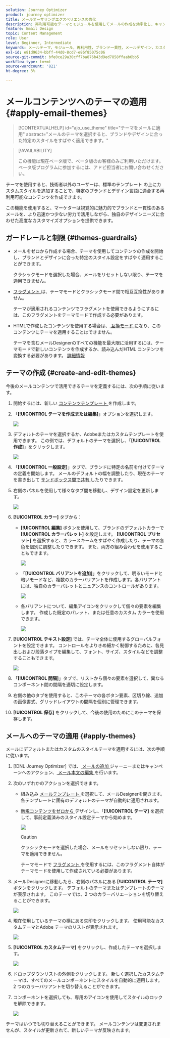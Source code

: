 ```yaml
---
solution: Journey Optimizer
product: journey optimizer
title: メールオーサリングエクスペリエンスの強化
description: 再利用可能なテーマとモジュールを使用してメールの作成を効率化し、キャンペーンでデザインの一貫性と効率を確保する方法を説明します。
feature: Email Design
topic: Content Management
role: User
level: Beginner, Intermediate
keywords: メールテーマ，モジュール，再利用性，ブランド一貫性，メールデザイン，カスタム CSS, モバイルの最適化
exl-id: e81d9634-bbff-44d0-8cd7-e86f85075c06
source-git-commit: bfe0ce29a30cff7ba876b43d9ed7858ffaab6bb5
workflow-type: tm+mt
source-wordcount: '821'
ht-degree: 3%

---
```


# メールコンテンツへのテーマの適用 {#apply-email-themes}

>[!CONTEXTUALHELP]
>id="ajo_use_theme"
>title="テーマをメールに適用"
>abstract="メールのテーマを選択すると、ブランドやデザインに合った特定のスタイルをすばやく適用できます。"

<!--This documentation provides a comprehensive guide to using themes to streamline your email creation process. With the ability to define reusable themes and leverage pre-designed modules, marketers can create professional, brand-aligned emails faster and with less effort.-->

>[!AVAILABILITY]
>
>この機能は現在ベータ版で、ベータ版のお客様のみご利用いただけます。ベータ版プログラムに参加するには、アドビ担当者にお問い合わせください。

テーマを使用すると、技術者以外のユーザーは、標準のテンプレート <!-- to achieve brand specific results--> の上にカスタムスタイルを追加することで、特定のブランドとデザイン言語に適合する再利用可能なコンテンツを作成できます。

この機能を使用すると、マーケターは視覚的に魅力的でブランドと一貫性のあるメールを、より迅速かつ少ない労力で活用しながら、独自のデザインニーズに合わせた高度なカスタマイズオプションを提供できます。

<!--What is the Enhanced Email Authoring Experience?

This feature introduces two key components to simplify and enhance email creation:

* **Theme Management System**: A centralized system for creating, customizing, and applying reusable themes to emails. Themes ensure consistent styling across campaigns and eliminate the need for repetitive manual styling.

* **Modules**: Pre-designed, reusable content blocks that abstract common email elements (e.g., titles, descriptions, images, and links). Modules are built using customizable low-level components, offering flexibility while maintaining design standards.

Key Benefits:

- **Consistency**: Ensure all emails align with your brand's design guidelines.
- **Efficiency**: Save time by reusing themes and modules across campaigns.
- **Customization**: Add custom CSS and mobile-specific styles for advanced designs.
- **Scalability**: Eliminate repetitive styling tasks, enabling faster email creation.-->

## ガードレールと制限 {#themes-guardrails}

* メールをゼロから作成する場合、テーマを使用してコンテンツの作成を開始し、ブランドとデザインに合った特定のスタイル設定をすばやく適用することができます。

  クラシックモードを選択した場合、メールをリセットしない限り、テーマを適用できません。

* [ フラグメント ](../content-management/fragments.md) は、テーマモードとクラシックモード間で相互互換性がありません。

  テーマが適用されるコンテンツでフラグメントを使用できるようにするには、このフラグメントをテーマモードで作成する必要があります。

* HTMLで作成したコンテンツを使用する場合は、[ 互換モード ](existing-content.md) になり、このコンテンツにテーマを適用することはできません。

  テーマを含むメールDesignerのすべての機能を最大限に活用するには、テーマモードで新しいコンテンツを作成するか、読み込んだHTML コンテンツを変換する必要があります。 [詳細情報](existing-content.md)

<!--If using a content created in Classic mode or HTML, you cannot apply themes to this content. You must create a new content in Theme mode.

If you apply a theme to a content using a [fragment](../content-management/fragments.md) created in Classic mode, the rendering may not be optimal.-->

## テーマの作成 {#create-and-edit-themes}

今後のメールコンテンツで活用できるテーマを定義するには、次の手順に従います。

1. 開始するには、新しい [ コンテンツテンプレート ](../content-management/create-content-templates.md) を作成します。

1. 「**[!UICONTROL テーマを作成または編集]**」オプションを選択します。

   ![](assets/theme-create.png)

1. デフォルトのテーマを選択するか、Adobeまたはカスタムテンプレートを使用できます。 この例では、デフォルトのテーマを選択し、「**[!UICONTROL 作成]**」をクリックします。

   ![](assets/theme-select.png)

1. 「**[!UICONTROL 一般設定]**」タブで、ブランドに特定の名前を付けてテーマの定義を開始します。 メールのデフォルトの幅を調整したり、現在のテーマを書き出して [ サンドボックス間で共有 ](../configuration/copy-objects-to-sandbox.md) したりできます。

   <!--![](assets/theme-general-settings.png)-->

1. 右側のパネルを使用して様々なタブ間を移動し、デザイン設定を更新します。

   ![](assets/theme-right-pane.png)

1. **[!UICONTROL カラー]** タブから：

   * **[!UICONTROL 編集]** ボタンを使用して、ブランドのデフォルトカラーで **[!UICONTROL カラーパレット]** を設定します。 **[!UICONTROL プリセット]** を選択すると、カラースキームをすばやく作成したり、テーマの各色を個別に調整したりできます。 また、両方の組み合わせを使用することもできます。

     ![](assets/theme-colors.gif)

   * 「**[!UICONTROL バリアントを追加]**」をクリックして、明るいモードと暗いモードなど、複数のカラーバリアントを作成します。各バリアントには、独自のカラーパレットとニュアンスのコントロールがあります。

     ![](assets/theme-colors-variant.png)

   * 各バリアントについて、編集アイコンをクリックして個々の要素を編集します。 作成した既定のパレット、または任意のカスタム カラーを使用できます。

     ![](assets/theme-colors-edit-variant.gif)

1. **[!UICONTROL テキスト設定]** では、テーマ全体に使用するグローバルフォントを設定できます。 コントロールをよりきめ細かく制御するために、各見出しおよび段落タイプを編集して、フォント、サイズ、スタイルなどを調整することもできます。

   ![](assets/theme-text.png)

1. 「**[!UICONTROL 間隔]**」タブで、リストから個々の要素を選択して、異なるコンポーネント間の間隔を適切に設定します。

   <!--![](assets/theme-spacing.png)-->

1. 右側の他のタブを使用すると、このテーマの各ボタン要素、区切り線、追加の画像書式、グリッドレイアウトの間隔を個別に管理できます。

   <!--![](assets/theme-buttons.png)-->

1. **[!UICONTROL 保存]** をクリックして、今後の使用のためにこのテーマを保存します。

## メールへのテーマの適用 {#apply-themes}

メールにデフォルトまたはカスタムのスタイルテーマを適用するには、次の手順に従います。

1. [!DNL Journey Optimizer] では、[ メールの追加 ](create-email.md) ジャーニーまたはキャンペーンへのアクション、[ メール本文の編集 ](get-started-email-design.md#key-steps) を行います。

1. 次のいずれかのアクションを選択できます。

   * 組み込み [ メールテンプレート ](use-email-templates.md) を選択して、メールDesignerを開きます。 各テンプレートに固有のデフォルトのテーマが自動的に適用されます。

   * [ 新規コンテンツをゼロから ](content-from-scratch.md) デザインし、「**[!UICONTROL テーマ]** を選択して、事前定義済みのスタイル設定テーマから始めます。

     ![](assets/theme-from-scratch.png)

     >[!CAUTION]
     >
     >クラシックモードを選択した場合、メールをリセットしない限り、テーマを適用できません。
     >
     >テーマモードで [ フラグメント ](../content-management/fragments.md) を使用するには、このフラグメント自体がテーマモードを使用して作成されている必要があります。

1. メールDesignerに移動したら、右側のパネルにある **[!UICONTROL テーマ]** ボタンをクリックします。 デフォルトのテーマまたはテンプレートのテーマが表示されます。 このテーマでは、2 つのカラーバリエーションを切り替えることができます。

   ![](assets/theme-default-hero.png)

1. 現在使用しているテーマの横にある矢印をクリックします。 使用可能なカスタムテーマとAdobe テーマのリストが表示されます。

   ![](assets/theme-hero-change.png)

1. **[!UICONTROL カスタムテーマ]** をクリックし、作成したテーマを選択します。

   ![](assets/theme-select-custom.png)

1. ドロップダウンリストの外側をクリックします。 新しく選択したカスタムテーマは、すべてのメールコンポーネントにスタイルを自動的に適用します。 2 つのカラーバリアントを切り替えることができます。

1. コンポーネントを選択しても、専用のアイコンを使用してスタイルのロックを解除できます。

   ![](assets/theme-unlock-style.png)

テーマはいつでも切り替えることができます。 メールコンテンツは変更されませんが、スタイルが更新されて、新しいテーマが反映されます。

<!--
>[!NOTE]
> - Themes apply styles globally. Ensure your theme is finalized before applying it to multiple emails.
> - Switching themes may override custom styles applied to individual components.

>[!CAUTION]
> - When using fragments, the email's theme will override the fragment's styles. A warning will be displayed in the editor if there is a conflict.

## Example Use Cases {#example-use-cases}

### 1. Creating a New Theme
- A marketer creates a theme with their brand's colors, fonts, and button styles.
- The theme is saved and reused across multiple email campaigns.

### 2. Switching Themes
- A marketer applies a holiday-themed design to an existing email by switching to a pre-designed holiday theme.-->
